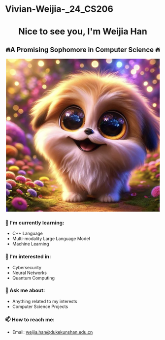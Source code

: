 # Vivian-Weijia-_24_CS206

<h1 align="center"> Nice to see you, I'm Weijia Han</h1>
<h2 align="center">🔥A Promising Sophomore in Computer Science 🔥</h2>

<p align="center">
  <img src="https://github.com/Rising-Stars-by-Sunshine/Vivian-Weijia-_24_CS206/blob/main/Screen%20Shot%202024-03-27%20at%2015.54.51.png?raw=true" alt="Alt Text" width="500">
</p>

### 🌱 I'm currently learning:
- C++ Language
- Multi-modality Large Language Model
- Machine Learning
  
### 👣 I'm interested in:
- Cybersecurity
- Neural Networks
- Quantum Computing

### 💬 Ask me about:
- Anything related to my interests
- Computer Science Projects

### 📫 How to reach me:
- Email: [weijia.han@dukekunshan.edu.cn](mailto:weijia.han@dukekunshan.edu.cn)



